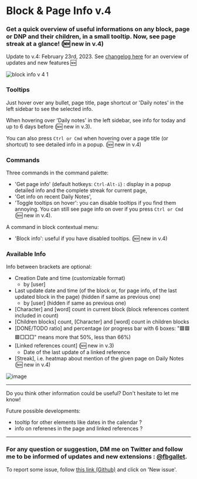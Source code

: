 # Block & Page Info v.4

### Get a quick overview of useful informations on any block, page or DNP and their children, in a small tooltip. Now, see page streak at a glance! (🆕 new in v.4)

Update to v.4: February 23rd, 2023. See [changelog here](https://github.com/fbgallet/roam-extension-stats/blob/main/CHANGELOG.md) for an overview of updates and new features 🆕

![block info v 4 1](https://user-images.githubusercontent.com/74436347/220415782-0a6084ac-8c19-4aa2-81a9-fd6890a2d335.gif)


### Tooltips
Just hover over any bullet, page title, page shortcut or 'Daily notes' in the left sidebar to see the selected info.

When hovering over 'Daily notes' in the left sidebar, see info for today and up to 6 days before (🆕 new in v.3). 

You can also press `Ctrl or Cmd` when hovering over a page title (or shortcut) to see detailed info in a popup. (🆕 new in v.4)

### Commands
Three commands in the command palette:
- 'Get page info' (default hotkeys: `Ctrl-Alt-i`) : display in a popup detailed info and the complete streak for current page,
- 'Get info on recent Daily Notes',
- 'Toggle tooltips on hover': you can disable tooltips if you find them annoying. You can still see page info on over if you press `Ctrl or Cmd` (🆕 new in v.4).

A command in block contextual menu:
- 'Block info': useful if you have disabled tooltips. (🆕 new in v.4)

### Available Info
Info between brackets are optional:
- Creation Date and time (customizable format)
  - by [user]
- Last update date and time (of the block or, for page info, of the last updated block in the page) (hidden if same as previous one)
  - by [user] (hidden if same as previous one)
- [Character] and [word] count in current block (block references content included in count)
- [Children blocks] count, [Character] and [word] count in children blocks
- [DONE/TODO ratio] and percentage (or progress bar with 6 boxes: "🟩🟩🟩□□□" means more that 50%, less than 66%)
- [Linked references count] (🆕 new in v.3)
  - Date of the last update of a linked reference
- [Streak], i.e. heatmap about mention of the given page on Daily Notes (🆕 new in v.4)

![image](https://user-images.githubusercontent.com/74436347/220786868-7499dd2f-bbb9-4918-916d-779b6c815aff.png)

---
Do you think other information could be useful? Don't hesitate to let me know!

Future possible developments:

- tooltip for other elements like dates in the calendar ?
- info on referenes in the page and linked references ?

---

### For any question or suggestion, DM me on **Twitter** and follow me to be informed of updates and new extensions : [@fbgallet](https://twitter.com/fbgallet).
To report some issue, follow [this link (Github)](https://github.com/fbgallet/roam-extension-stats/issues) and click on 'New issue'. 
